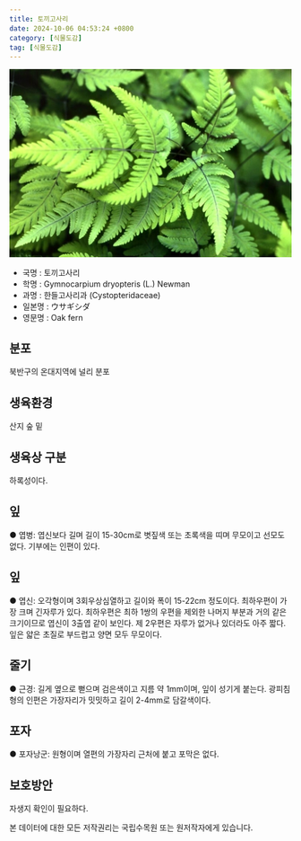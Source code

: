 ```yaml
---
title: 토끼고사리
date: 2024-10-06 04:53:24 +0800
category: [식물도감]
tag: [식물도감]
---
```




![토끼고사리](/assets/img/fileUpload/plants/basic/Dennstaedtiaceae/Gymnocarpium/3894/1_th2.JPG)
- 국명 : 토끼고사리
- 학명 : Gymnocarpium dryopteris (L.) Newman
- 과명 : 한들고사리과 (Cystopteridaceae)
- 일본명 : ウサギシダ
- 영문명 : Oak fern


## 분포
북반구의 온대지역에 널리 분포
## 생육환경
산지 숲 밑
## 생육상 구분
하록성이다. 
## 잎
● 엽병: 엽신보다 길며 길이 15-30cm로 볏짚색 또는 초록색을 띠며 무모이고 선모도 없다. 기부에는 인편이 있다. 
## 잎
● 엽신: 오각형이며 3회우상심열하고 길이와 폭이 15-22cm 정도이다. 최하우편이 가장 크며 긴자루가 있다. 최하우편은 최하 1쌍의 우편을 제외한 나머지 부분과 거의 같은 크기이므로 엽신이 3출엽 같이 보인다. 제 2우편은 자루가 없거나 있더라도 아주 짧다. 잎은 얇은 초질로 부드럽고 양면 모두 무모이다. 
## 줄기
● 근경: 길게 옆으로 뻗으며 검은색이고 지름 약 1mm이며, 잎이 성기게 붙는다. 광피침형의 인편은 가장자리가 밋밋하고 길이 2-4mm로 담갈색이다. 
## 포자
● 포자낭군: 원형이며 열편의 가장자리 근처에 붙고 포막은 없다. 
## 보호방안
자생지 확인이 필요하다.






본 데이터에 대한 모든 저작권리는 국립수목원 또는 원저작자에게 있습니다.
